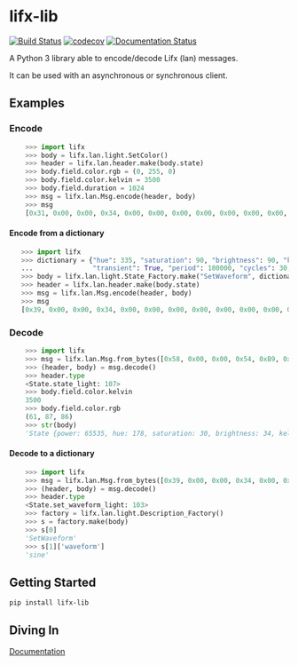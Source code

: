 # lifx-lib

[![Build Status](https://travis-ci.com/majamassarini/lifx-lib.svg?branch=master)](https://travis-ci.com/majamassarini/lifx-lib)
[![codecov](https://codecov.io/gh/majamassarini/lifx-lib/branch/master/graph/badge.svg?token=HQ27JK26MT)](https://codecov.io/gh/majamassarini/lifx-lib)
[![Documentation Status](https://readthedocs.com/projects/maja-massarini-lifx-lib/badge/?version=latest&token=82eba0358e38aea5fcc884f3eca6ad7df3384bd95b77a341ef816968ce9b7323)](https://maja-massarini-lifx-lib.readthedocs-hosted.com/en/latest/?badge=latest)

A Python 3 library able to encode/decode Lifx (lan) messages.

It can be used with an asynchronous or synchronous client.

## Examples

###  Encode
```python
    >>> import lifx
    >>> body = lifx.lan.light.SetColor()
    >>> header = lifx.lan.header.make(body.state)
    >>> body.field.color.rgb = (0, 255, 0)
    >>> body.field.color.kelvin = 3500
    >>> body.field.duration = 1024
    >>> msg = lifx.lan.Msg.encode(header, body)
    >>> msg
    [0x31, 0x00, 0x00, 0x34, 0x00, 0x00, 0x00, 0x00, 0x00, 0x00, 0x00, 0x00, 0x00, 0x00, 0x00, 0x00, 0x00, 0x00, 0x00, 0x00, 0x00, 0x00, 0x01, 0x00, 0x00, 0x00, 0x00, 0x00, 0x00, 0x00, 0x00, 0x00, 0x66, 0x00, 0x00, 0x00, 0x00, 0x55, 0x55, 0xFF, 0xFF, 0xFF, 0xFE, 0xAC, 0x0D, 0x00, 0x04, 0x00, 0x00]
```

####  Encode from a dictionary
```python
   >>> import lifx
   >>> dictionary = {"hue": 335, "saturation": 90, "brightness": 90, "kelvin": 3500, "duration": 1000,
   ...               "transient": True, "period": 180000, "cycles": 30, "skew_ratio": 0.5, "waveform": "sine"}
   >>> body = lifx.lan.light.State_Factory.make("SetWaveform", dictionary)
   >>> header = lifx.lan.header.make(body.state)
   >>> msg = lifx.lan.Msg.encode(header, body)
   >>> msg
   [0x39, 0x00, 0x00, 0x34, 0x00, 0x00, 0x00, 0x00, 0x00, 0x00, 0x00, 0x00, 0x00, 0x00, 0x00, 0x00, 0x00, 0x00, 0x00, 0x00, 0x00, 0x00, 0x01, 0x00, 0x00, 0x00, 0x00, 0x00, 0x00, 0x00, 0x00, 0x00, 0x67, 0x00, 0x00, 0x00, 0x00, 0x01, 0x38, 0xEE, 0x66, 0xE6, 0x66, 0xE6, 0xAC, 0x0D, 0x20, 0xBF, 0x02, 0x00, 0x00, 0x00, 0xF0, 0x41, 0x00, 0x00, 0x01]
```


### Decode

```python
    >>> import lifx
    >>> msg = lifx.lan.Msg.from_bytes([0x58, 0x00, 0x00, 0x54, 0xB9, 0x71, 0x5D, 0x07, 0xD0, 0x73, 0xD5, 0x12, 0x1A, 0xF1, 0x00, 0x00, 0x4C, 0x49, 0x46, 0x58, 0x56, 0x32, 0x00, 0x4D, 0x18, 0x52, 0x42, 0x1E, 0xB5, 0xFC, 0x82, 0x14, 0x6B, 0x00, 0x00, 0x00, 0x71, 0x7E, 0xCC, 0x4C, 0x09, 0x57, 0xAC, 0x0D, 0x00, 0x00, 0xFF, 0xFF, 0x4C, 0x49, 0x46, 0x58, 0x20, 0x42, 0x75, 0x6C, 0x62, 0x20, 0x31, 0x32, 0x31, 0x61, 0x66, 0x31, 0x00, 0x00, 0x00, 0x00, 0x00, 0x00, 0x00, 0x00, 0x00, 0x00, 0x00, 0x00, 0x00, 0x00, 0x00, 0x00, 0x00, 0x00, 0x00, 0x00, 0x00, 0x00, 0x00, 0x00])
    >>> (header, body) = msg.decode()
    >>> header.type
    <State.state_light: 107>
    >>> body.field.color.kelvin
    3500
    >>> body.field.color.rgb
    (61, 87, 86)
    >>> str(body)
    'State {power: 65535, hue: 178, saturation: 30, brightness: 34, kelvin: 3500, rgb: (61, 87, 86), label: LIFX Bulb 121af1}'
```

#### Decode to a dictionary

```python
    >>> import lifx
    >>> msg = lifx.lan.Msg.from_bytes([0x39, 0x00, 0x00, 0x34, 0x00, 0x00, 0x00, 0x00, 0x00, 0x00, 0x00, 0x00, 0x00, 0x00, 0x00, 0x00, 0x00, 0x00, 0x00, 0x00, 0x00, 0x00, 0x01, 0x00, 0x00, 0x00, 0x00, 0x00, 0x00, 0x00, 0x00, 0x00, 0x67, 0x00, 0x00, 0x00, 0x00, 0x01, 0x38, 0xEE, 0x66, 0xE6, 0x66, 0xE6, 0xAC, 0x0D, 0x20, 0xBF, 0x02, 0x00, 0x00, 0x00, 0xF0, 0x41, 0x00, 0x00, 0x01])
    >>> (header, body) = msg.decode()
    >>> header.type
    <State.set_waveform_light: 103>
    >>> factory = lifx.lan.light.Description_Factory()
    >>> s = factory.make(body)
    >>> s[0]
    'SetWaveform'
    >>> s[1]['waveform']
    'sine'
```


## Getting Started

```
pip install lifx-lib
```

## Diving In

[Documentation](https://maja-massarini-lifx-lib.readthedocs-hosted.com/en/latest/?)
